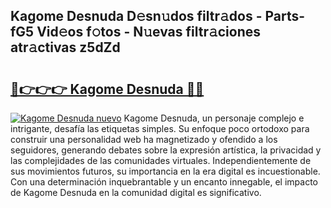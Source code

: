 ## Kagome Desnuda D𝚎sn𝚞dos filtr𝚊dos - Parts-fG5 Vid𝚎os f𝚘tos - N𝚞evas filtr𝚊ciones atr𝚊ctivas z5dZd

# <h2><a href="http://mb4db0.tromn.icu/?c=Kagome+Desnuda">🔗👉👉👉 Kagome Desnuda 🔗🔗</a></h2>

[![Kagome Desnuda nuevo](https://i.imgur.com/pEAQMta.gif)](http://mb4db0.tromn.icu/?c=Kagome+Desnuda)
Kagome Desnuda, un personaje complejo e intrigante, desafía las etiquetas simples. Su enfoque poco ortodoxo para construir una personalidad web ha magnetizado y ofendido a los seguidores, generando debates sobre la expresión artística, la privacidad y las complejidades de las comunidades virtuales. Independientemente de sus movimientos futuros, su importancia en la era digital es incuestionable. Con una determinación inquebrantable y un encanto innegable, el impacto de Kagome Desnuda en la comunidad digital es significativo.
